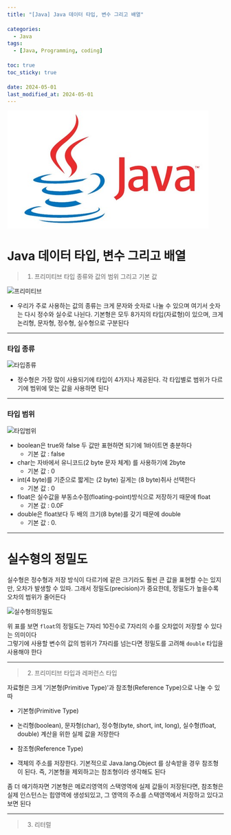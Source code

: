 ```yaml
---
title: "[Java] Java 데이터 타입, 변수 그리고 배열"

categories:
  - Java
tags:
  - [Java, Programming, coding]

toc: true
toc_sticky: true

date: 2024-05-01
last_modified_at: 2024-05-01
---
```


![java.png](/assets/images/java.png)

# **Java 데이터 타입, 변수 그리고 배열**

> 1. 프리미티브 타입 종류와 값의 범위 그리고 기본 값

![프리미티브](https://s3-us-west-2.amazonaws.com/secure.notion-static.com/ee861769-0783-455d-b68f-e3212f00440b/Untitled.png)

- 우리가 주로 사용하는 값의 종류는 크게 문자와 숫자로 나눌 수 있으며 여기서 숫자는 다시 정수와 실수로 나뉜다. 기본형은 모두 8가지의 타입(자료형)이 있으며, 크게 논리형, 문자형, 정수형, 실수형으로 구분된다

---

**<h3>타입 종류</h3>**

![타입종류](https://s3-us-west-2.amazonaws.com/secure.notion-static.com/ec3d40bb-f47b-496f-b941-99e18088a116/Untitled.png)

- 정수형은 가장 많이 사용되기에 타입이 4가지나 제공된다. 각 타입별로 범위가 다르기에 범위에 맞는 값을 사용하면 된다

---

**<h3>타입 범위</h3>**

![타입범위](https://s3-us-west-2.amazonaws.com/secure.notion-static.com/41c48468-b97e-4614-a402-6ea73319a83f/Untitled.png)

- boolean은 true와 false 두 값만 표현하면 되기에 1바이트면 충분하다
  - 기본 값 : false
- char는 자바에서 유니코드(2 byte 문자 체계) 를 사용하기에 2byte
  - 기본 값 : 0
- int(4 byte)를 기준으로 짧게는 (2 byte) 길게는 (8 byte)취사 선택한다
  - 기본 값 : 0
- float은 실수값을 부동소수점(floating-point)방식으로 저장하기 때문에 float
  - 기본 값 : 0.0F
- double은 float보다 두 배의 크기(8 byte)를 갖기 때문에 double
  - 기본 값 : 0.

---

# 실수형의 정밀도

실수형은 정수형과 저장 방식이 다르기에 같은 크기라도 훨씬 큰 값을 표현할 수는 있지만, 오차가 발생할 수 있따. 그래서 정밀도(precision)가 중요한데, 정밀도가 높을수록 오차의 범위가 줄어든다

![실수형의정밀도](https://s3-us-west-2.amazonaws.com/secure.notion-static.com/96a48e16-d423-4a5c-bf28-dce0d64f6a02/Untitled.png)

위 표를 보면 `float`의 정밀도는 7자리 10진수로 7자리의 수를 오차없이 저장할 수 있다는 의미이다<br/>
그렇기에 사용할 변수의 값의 범위가 7자리를 넘는다면 정밀도를 고려해 `double` 타입을 사용해야 한다

---

> 2. 프리미티브 타입과 레퍼런스 타입

자료형은 크게 '기본형(Primitive Type)'과 참조형(Reference Type)으로 나눌 수 있따

- 기본형(Primitive Type)
- 논리형(boolean), 문자형(char), 정수형(byte, short, int, long), 실수형(float, double) 계산을 위한 실제 값을 저장한다

- 참조형(Reference Type)
- 객체의 주소를 저장한다. 기본적으로 Java.lang.Object 를 상속받을 경우 참조형이 된다. 즉, 기본형을 제외하고는 참조형이라 생각해도 된다

좀 더 얘기하자면 기본형은 메로리영역의 스택영역에 실제 값들이 저장된다면, 참조형은 실제 인스턴스는 힙영역에 생성되있고, 그 영역의 주소를 스택영역에서 저장하고 있다고 보면 된다

---

> 3. 리터럴
